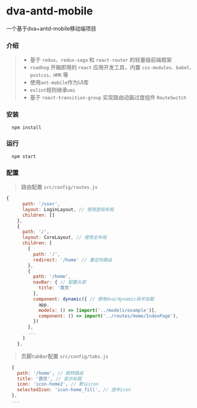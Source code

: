 # dva-antd-mobile
一个基于dva+antd-mobile移动端项目

### 介绍
>* 基于 ```redux```、```redux-saga``` 和 ```react-router``` 的轻量级前端框架
>* ```roadhog``` 开箱即用的 ```react``` 应用开发工具，内置 ```css-modules、babel、postcss、HMR``` 等
>* 使用```ant-mobile```作为UI库
>* ```eslint```规则继承```umi```
>* 基于 ```react-transition-group``` 实现路由动画过度组件 ```RouteSwitch```

### 安装
```
  npm install
```
### 运行
```
  npm start
```
### 配置
> 路由配置 ```src/config/routes.js```
``` JavaScript
{
      path: '/user',
      layout: LoginLayout, // 使用登陆布局
      children: []
    },
    {
      path: '/',
      layout: CoreLayout, // 使用主布局
      children: [
        {
          path: '/',
          redirect: '/home' // 重定向路由
        },
        {
          path: '/home',
          navBar: { // 配置头部
            title: '首页'
          },
          component: dynamic({ // 使用dva/dynamic异步加载
            app,
            models: () => [import('../models/example')],
            component: () => import('../routes/Home/IndexPage'),
          })
        },
        ...
      ]
    },
```

> 页脚```tabBar```配置 ```src/config/tabs.js```
``` JavaScript
  {
    path: '/home', // 跳转路由
    title: '首页', // 显示标题
    icon: 'icon-home2', // 默认icon
    selectedIcon: 'icon-home_fill', // 选中icon
  },
  ...
```
